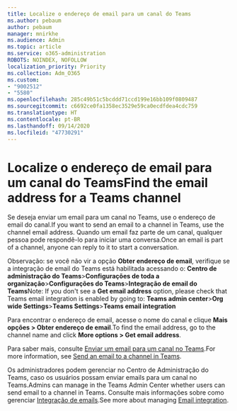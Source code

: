 ```yaml
---
title: Localize o endereço de email para um canal do Teams
ms.author: pebaum
author: pebaum
manager: mnirkhe
ms.audience: Admin
ms.topic: article
ms.service: o365-administration
ROBOTS: NOINDEX, NOFOLLOW
localization_priority: Priority
ms.collection: Adm_O365
ms.custom:
- "9002512"
- "5580"
ms.openlocfilehash: 285c49b51c5bcddd71ccd199e16bb109f0809487
ms.sourcegitcommit: c6692ce0fa1358ec3529e59ca0ecdfdea4cdc759
ms.translationtype: HT
ms.contentlocale: pt-BR
ms.lasthandoff: 09/14/2020
ms.locfileid: "47730291"
---
```

# <a name="find-the-email-address-for-a-teams-channel"></a><span data-ttu-id="ea62f-102">Localize o endereço de email para um canal do Teams</span><span class="sxs-lookup"><span data-stu-id="ea62f-102">Find the email address for a Teams channel</span></span>

<span data-ttu-id="ea62f-103">Se deseja enviar um email para um canal no Teams, use o endereço de email do canal.</span><span class="sxs-lookup"><span data-stu-id="ea62f-103">If you want to send an email to a channel in Teams, use the channel email address.</span></span> <span data-ttu-id="ea62f-104">Quando um email faz parte de um canal, qualquer pessoa pode respondê-lo para iniciar uma conversa.</span><span class="sxs-lookup"><span data-stu-id="ea62f-104">Once an email is part of a channel, anyone can reply to it to start a conversation.</span></span>

<span data-ttu-id="ea62f-105">Observação: se você não vir a opção **Obter endereço de email**, verifique se a integração de email do Teams está habilitada acessando o: **Centro de administração do Teams**>**Configurações de toda a organização**>**Configurações do Teams**>**Integração de email do Teams**</span><span class="sxs-lookup"><span data-stu-id="ea62f-105">Note: If you don't see a **Get email address** option, please check that Teams email integration is enabled by going to: **Teams admin center**>**Org wide Settings**>**Teams Settings**>**Teams email integration**</span></span>

<span data-ttu-id="ea62f-106">Para encontrar o endereço de email, acesse o nome do canal e clique **Mais opções > Obter endereço de email**.</span><span class="sxs-lookup"><span data-stu-id="ea62f-106">To find the email address, go to the channel name and click **More options > Get email address**.</span></span>

<span data-ttu-id="ea62f-107">Para saber mais, consulte [Enviar um email para um canal no Teams](https://support.office.com/article/send-an-email-to-a-channel-in-teams-d91db004-d9d7-4a47-82e6-fb1b16dfd51e).</span><span class="sxs-lookup"><span data-stu-id="ea62f-107">For more information, see [Send an email to a channel in Teams](https://support.office.com/article/send-an-email-to-a-channel-in-teams-d91db004-d9d7-4a47-82e6-fb1b16dfd51e).</span></span>

<span data-ttu-id="ea62f-108">Os administradores podem gerenciar no Centro de Administração do Teams, caso os usuários possam enviar emails para um canal no Teams.</span><span class="sxs-lookup"><span data-stu-id="ea62f-108">Admins can manage in the Teams Admin Center whether users can send email to a channel in Teams.</span></span> <span data-ttu-id="ea62f-109">Consulte mais informações sobre como gerenciar [Integração de emails](https://docs.microsoft.com/microsoftteams/enable-features-office-365#email-integration).</span><span class="sxs-lookup"><span data-stu-id="ea62f-109">See more about managing [Email integration](https://docs.microsoft.com/microsoftteams/enable-features-office-365#email-integration).</span></span>
